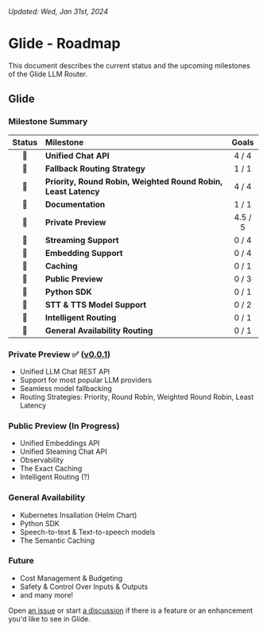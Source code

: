 *Updated: Wed, Jan 31st, 2024*

# Glide - Roadmap

This document describes the current status and the upcoming milestones of the Glide LLM Router.

## Glide

### Milestone Summary

| Status | Milestone | Goals |
| :---: | :--- | :---: |
| 🍏 | **Unified Chat API** | 4 / 4 |
| 🍏 | **Fallback Routing Strategy** | 1 / 1 |
| 🍏 | **Priority, Round Robin, Weighted Round Robin, Least Latency** | 4 / 4 |
| 🍏 | **Documentation** | 1 / 1 |
| 🍎 | **Private Preview** | 4.5 / 5 |
| 🍎 | **Streaming Support** | 0 / 4 |
| 🍎 | **Embedding Support** | 0 / 4 |
| 🍎 | **Caching** | 0 / 1 |
| 🍎 | **Public Preview** | 0 / 3 |
| 🍎 | **Python SDK** | 0 / 1 |
| 🍎 | **STT & TTS Model Support** | 0 / 2 |
| 🍎 | **Intelligent Routing** | 0 / 1 |
| 🍎 | **General Availability Routing** | 0 / 1 |

### Private Preview ✅ ([v0.0.1](https://github.com/EinStack/glide/releases/tag/0.0.1))

- Unified LLM Chat REST API
- Support for most popular LLM providers
- Seamless model fallbacking
- Routing Strategies: Priority, Round Robin, Weighted Round Robin, Least Latency

### Public Preview (In Progress)

- Unified Embeddings API
- Unified Steaming Chat API
- Observability 
- The Exact Caching
- Intelligent Routing (?)

### General Availability

- Kubernetes Insallation (Helm Chart)
- Python SDK
- Speech-to-text & Text-to-speech models
- The Semantic Caching

### Future

- Cost Management & Budgeting
- Safety & Control Over Inputs & Outputs
- and many more!

Open [an issue](https://github.com/EinStack/glide/issues) or start [a discussion](https://github.com/EinStack/glide/discussions) 
if there is a feature or an enhancement you'd like to see in Glide.
